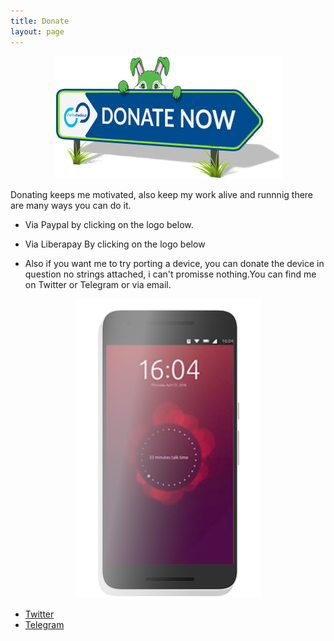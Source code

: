 ```yaml
---
title: Donate
layout: page
---
```

<p align="center">
<img src="https://github.com/rubencarneiro/rubencarneiro.io/blob/main/assets/images/donate/donate.gif?raw=true" alt="Donate Image"/>
</p>

<p>Donating keeps me motivated, also keep my work alive and runnnig there are many ways you can do it.</p>

- Via Paypal by clicking on the logo below.
- Via Liberapay  By clicking on the logo below

- <p>Also if you want me to try porting a device, you can donate the device in question no strings attached, i can't promisse nothing.You can find me on Twitter or Telegram or via email.</p>

<p align="center">
<img src="https://github.com/rubencarneiro/rubencarneiro.io/blob/main/assets/images/donate/device.png?raw=true?" alt="Phone Image"/>
</p>


- <a href="https://twitter.com/rubenlcarneiro">Twitter</a>
- <a href="https://t.me/rubencarneiro">Telegram</a>



